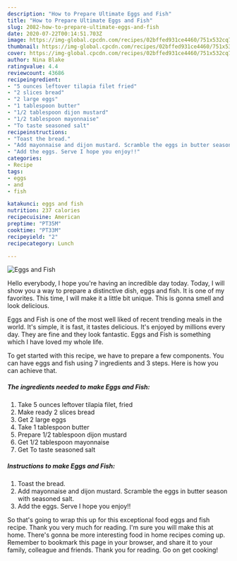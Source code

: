 ```yaml
---
description: "How to Prepare Ultimate Eggs and Fish"
title: "How to Prepare Ultimate Eggs and Fish"
slug: 2082-how-to-prepare-ultimate-eggs-and-fish
date: 2020-07-22T00:14:51.703Z
image: https://img-global.cpcdn.com/recipes/02bffed931ce4460/751x532cq70/eggs-and-fish-recipe-main-photo.jpg
thumbnail: https://img-global.cpcdn.com/recipes/02bffed931ce4460/751x532cq70/eggs-and-fish-recipe-main-photo.jpg
cover: https://img-global.cpcdn.com/recipes/02bffed931ce4460/751x532cq70/eggs-and-fish-recipe-main-photo.jpg
author: Nina Blake
ratingvalue: 4.4
reviewcount: 43686
recipeingredient:
- "5 ounces leftover tilapia filet fried"
- "2 slices bread"
- "2 large eggs"
- "1 tablespoon butter"
- "1/2 tablespoon dijon mustard"
- "1/2 tablespoon mayonnaise"
- "To taste seasoned salt"
recipeinstructions:
- "Toast the bread."
- "Add mayonnaise and dijon mustard. Scramble the eggs in butter season with seasoned salt."
- "Add the eggs. Serve I hope you enjoy!!"
categories:
- Recipe
tags:
- eggs
- and
- fish

katakunci: eggs and fish 
nutrition: 237 calories
recipecuisine: American
preptime: "PT35M"
cooktime: "PT33M"
recipeyield: "2"
recipecategory: Lunch

---
```



![Eggs and Fish](https://img-global.cpcdn.com/recipes/02bffed931ce4460/751x532cq70/eggs-and-fish-recipe-main-photo.jpg)

Hello everybody, I hope you're having an incredible day today. Today, I will show you a way to prepare a distinctive dish, eggs and fish. It is one of my favorites. This time, I will make it a little bit unique. This is gonna smell and look delicious.

Eggs and Fish is one of the most well liked of recent trending meals in the world. It's simple, it is fast, it tastes delicious. It's enjoyed by millions every day. They are fine and they look fantastic. Eggs and Fish is something which I have loved my whole life.




To get started with this recipe, we have to prepare a few components. You can have eggs and fish using 7 ingredients and 3 steps. Here is how you can achieve that.

<!--inarticleads1-->

##### The ingredients needed to make Eggs and Fish:

1. Take 5 ounces leftover tilapia filet, fried
1. Make ready 2 slices bread
1. Get 2 large eggs
1. Take 1 tablespoon butter
1. Prepare 1/2 tablespoon dijon mustard
1. Get 1/2 tablespoon mayonnaise
1. Get To taste seasoned salt




<!--inarticleads2-->

##### Instructions to make Eggs and Fish:

1. Toast the bread.
1. Add mayonnaise and dijon mustard. Scramble the eggs in butter season with seasoned salt.
1. Add the eggs. Serve I hope you enjoy!!




So that's going to wrap this up for this exceptional food eggs and fish recipe. Thank you very much for reading. I'm sure you will make this at home. There's gonna be more interesting food in home recipes coming up. Remember to bookmark this page in your browser, and share it to your family, colleague and friends. Thank you for reading. Go on get cooking!
